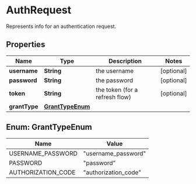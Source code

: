 

# AuthRequest

Represents info for an authentication request.

## Properties

| Name | Type | Description | Notes |
|------------ | ------------- | ------------- | -------------|
|**username** | **String** | the username |  [optional] |
|**password** | **String** | the password |  [optional] |
|**token** | **String** | the token (for a refresh flow) |  [optional] |
|**grantType** | [**GrantTypeEnum**](#GrantTypeEnum) |  |  |



## Enum: GrantTypeEnum

| Name | Value |
|---- | -----|
| USERNAME_PASSWORD | &quot;username_password&quot; |
| PASSWORD | &quot;password&quot; |
| AUTHORIZATION_CODE | &quot;authorization_code&quot; |




